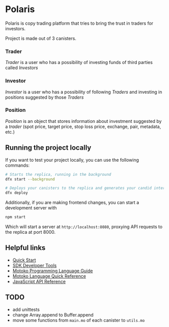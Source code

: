 # Polaris

Polaris is copy trading platform that tries to bring the trust in traders for investors.

Project is made out of 3 canisters.

### Trader
*Trader* is a user who has a possibility of investing funds of third parties called *Investors*

### Investor
*Investor* is a user who has a possibility of following *Traders* and investing in positions suggested by those *Traders*

### Position
*Position* is an object that stores information about investment suggested by a *trader* (spot price, target price, stop loss price, exchange, pair, metadata, etc.)


## Running the project locally

If you want to test your project locally, you can use the following commands:

```bash
# Starts the replica, running in the background
dfx start --background

# Deploys your canisters to the replica and generates your candid interface
dfx deploy
```

Additionally, if you are making frontend changes, you can start a development server with

```bash
npm start
```

Which will start a server at `http://localhost:8080`, proxying API requests to the replica at port 8000.


## Helpful links

- [Quick Start](https://sdk.dfinity.org/docs/quickstart/quickstart-intro.html)
- [SDK Developer Tools](https://sdk.dfinity.org/docs/developers-guide/sdk-guide.html)
- [Motoko Programming Language Guide](https://sdk.dfinity.org/docs/language-guide/motoko.html)
- [Motoko Language Quick Reference](https://sdk.dfinity.org/docs/language-guide/language-manual.html)
- [JavaScript API Reference](https://erxue-5aaaa-aaaab-qaagq-cai.raw.ic0.app)

## TODO
- add unittests
- change Array.append to Buffer.append
- move some functions from `main.mo` of each canister to `utils.mo`